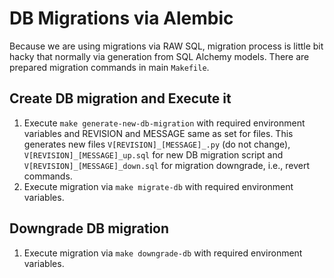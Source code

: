 # DB Migrations via Alembic

Because we are using migrations via RAW SQL, migration process is little bit hacky that normally via generation from SQL Alchemy models.
There are prepared migration commands in main `Makefile`.

## Create DB migration and Execute it

1. Execute `make generate-new-db-migration` with required environment variables and REVISION and MESSAGE same as set for files.
   This generates new files `V[REVISION]_[MESSAGE]_.py` (do not change), `V[REVISION]_[MESSAGE]_up.sql` for new DB migration script and
   `V[REVISION]_[MESSAGE]_down.sql` for migration downgrade, i.e., revert commands.
1. Execute migration via `make migrate-db` with required environment variables.

## Downgrade DB migration

1. Execute migration via `make downgrade-db` with required environment variables.
